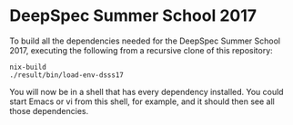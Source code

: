 # DeepSpec Summer School 2017

To build all the dependencies needed for the DeepSpec Summer School 2017,
executing the following from a recursive clone of this repository:

```
nix-build
./result/bin/load-env-dsss17
```

You will now be in a shell that has every dependency installed. You could start
Emacs or vi from this shell, for example, and it should then see all those
dependencies.
